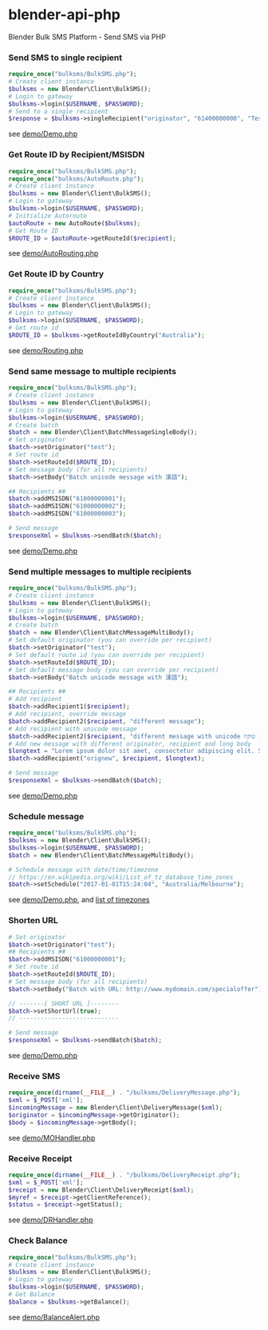 # blender-api-php
Blender Bulk SMS Platform - Send SMS via PHP



### Send SMS to single recipient
```php
require_once("bulksms/BulkSMS.php");
# Create client instance
$bulksms = new Blender\Client\BulkSMS();
# Login to gateway
$bulksms->login($USERNAME, $PASSWORD);
# Send to a single recipient
$response = $bulksms->singleRecipient("originator", "61400000000", "Test SMS", $ROUTE_ID, "my-reference");
```
see [demo/Demo.php](demo/Demo.php)

### Get Route ID by Recipient/MSISDN
```php
require_once("bulksms/BulkSMS.php");
require_once("bulksms/AutoRoute.php");
# Create client instance
$bulksms = new Blender\Client\BulkSMS();
# Login to gateway
$bulksms->login($USERNAME, $PASSWORD);
# Initialize Autoroute
$autoRoute = new AutoRoute($bulksms);
# Get Route ID
$ROUTE_ID = $autoRoute->getRouteId($recipient);
```
see [demo/AutoRouting.php](demo/AutoRouting.php)


### Get Route ID by Country
```php
require_once("bulksms/BulkSMS.php");
# Create client instance
$bulksms = new Blender\Client\BulkSMS();
# Login to gateway
$bulksms->login($USERNAME, $PASSWORD);
# Get route id
$ROUTE_ID = $bulksms->getRouteIdByCountry("Australia");
```
see [demo/Routing.php](demo/Routing.php)

### Send same message to multiple recipients
```php
require_once("bulksms/BulkSMS.php");
# Create client instance
$bulksms = new Blender\Client\BulkSMS();
# Login to gateway
$bulksms->login($USERNAME, $PASSWORD);
# Create batch
$batch = new Blender\Client\BatchMessageSingleBody();
# Set originator
$batch->setOriginator("test");
# Set route id
$batch->setRouteId($ROUTE_ID);
# Set message body (for all recipients)
$batch->setBody("Batch unicode message with 漢語");

## Recipients ##
$batch->addMSISDN("61000000001");
$batch->addMSISDN("61000000002");
$batch->addMSISDN("61000000003");

# Send message
$responseXml = $bulksms->sendBatch($batch);
```
see [demo/Demo.php](demo/Demo.php)

### Send multiple messages to multiple recipients
```php
require_once("bulksms/BulkSMS.php");
# Create client instance
$bulksms = new Blender\Client\BulkSMS();
# Login to gateway
$bulksms->login($USERNAME, $PASSWORD);
# Create batch
$batch = new Blender\Client\BatchMessageMultiBody();
# Set default originator (you can override per recipient)
$batch->setOriginator("test");
# Set default route id (you can override per recipient)
$batch->setRouteId($ROUTE_ID);
# Set default message body (you can override per recipient)
$batch->setBody("Batch unicode message with 漢語");

## Recipients ##
# Add recipient
$batch->addRecipient1($recipient);
# Add recipient, override message
$batch->addRecipient2($recipient, "different message");
# Add recipient with unicode message
$batch->addRecipient2($recipient, "different message with unicode טוקיו 東京(Tokyo)");
# Add new message with different originator, recipient and long body
$longtext = "Lorem ipsum dolor sit amet, consectetur adipiscing elit. Suspendisse auctor turpis at nunc rutrum, eget sodales turpis molestie. Nullam mattis sit amet urna et tristique. Vivamus nec justo et dui sed. 200+ chars";
$batch->addRecipient("orignew", $recipient, $longtext);

# Send message
$responseXml = $bulksms->sendBatch($batch);
```
see [demo/Demo.php](demo/Demo.php)

### Schedule message
```php
require_once("bulksms/BulkSMS.php");
$bulksms = new Blender\Client\BulkSMS();
$bulksms->login($USERNAME, $PASSWORD);
$batch = new Blender\Client\BatchMessageMultiBody();

# Schedule message with date/time/timezone
// https://en.wikipedia.org/wiki/List_of_tz_database_time_zones
$batch->setSchedule("2017-01-01T15:24:04", "Australia/Melbourne");

```
see [demo/Demo.php](demo/Demo.php), and [list of timezones](https://en.wikipedia.org/wiki/List_of_tz_database_time_zones)

### Shorten URL
```php
# Set originator
$batch->setOriginator("test");
## Recipients ##
$batch->addMSISDN("61000000001");
# Set route id
$batch->setRouteId($ROUTE_ID);
# Set message body (for all recipients)
$batch->setBody("Batch with URL: http://www.mydomain.com/specialoffer");

// -------[ SHORT URL ]--------
$batch->setShortUrl(true);
// ----------------------------

# Send message
$responseXml = $bulksms->sendBatch($batch);
```
see [demo/Demo.php](demo/Demo.php)

### Receive SMS

```php
require_once(dirname(__FILE__) . "/bulksms/DeliveryMessage.php");
$xml = $_POST['xml'];
$incomingMessage = new Blender\Client\DeliveryMessage($xml);
$originator = $incomingMessage->getOriginator();
$body = $incomingMessage->getBody();
```
see [demo/MOHandler.php](demo/MOHandler.php)


### Receive Receipt

```php
require_once(dirname(__FILE__) . "/bulksms/DeliveryReceipt.php");
$xml = $_POST['xml'];
$receipt = new Blender\Client\DeliveryReceipt($xml);
$myref = $receipt->getClientReference();
$status = $receipt->getStatus();
```
see [demo/DRHandler.php](demo/DRHandler.php)

### Check Balance

```php
require_once("bulksms/BulkSMS.php");
# Create client instance
$bulksms = new Blender\Client\BulkSMS();
# Login to gateway
$bulksms->login($USERNAME, $PASSWORD);
# Get Balance
$balance = $bulksms->getBalance();
```
see [demo/BalanceAlert.php](demo/BalanceAlert.php)